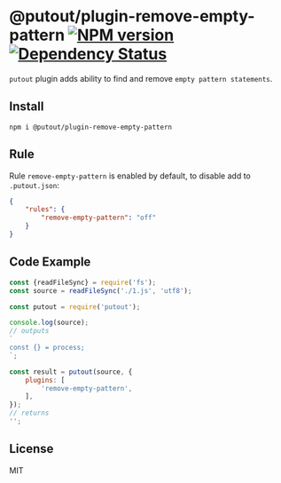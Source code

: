 # @putout/plugin-remove-empty-pattern [![NPM version][NPMIMGURL]][NPMURL] [![Dependency Status][DependencyStatusIMGURL]][DependencyStatusURL]

[NPMIMGURL]: https://img.shields.io/npm/v/@putout/plugin-remove-empty-pattern.svg?style=flat&longCache=true
[NPMURL]: https://npmjs.org/package/@putout/plugin-remove-empty-pattern"npm"
[DependencyStatusURL]: https://david-dm.org/coderaiser/putout?path=packages/plugin-remove-empty-pattern
[DependencyStatusIMGURL]: https://david-dm.org/coderaiser/putout.svg?path=packages/plugin-remove-empty-pattern

`putout` plugin adds ability to find and remove `empty pattern statements`.

## Install

```
npm i @putout/plugin-remove-empty-pattern
```

## Rule

Rule `remove-empty-pattern` is enabled by default, to disable add to `.putout.json`:

```json
{
    "rules": {
        "remove-empty-pattern": "off"
    }
}
```

## Code Example

```js
const {readFileSync} = require('fs');
const source = readFileSync('./1.js', 'utf8');

const putout = require('putout');

console.log(source);
// outputs
`
const {} = process;
`;

const result = putout(source, {
    plugins: [
        'remove-empty-pattern',
    ],
});
// returns
'';
```

## License

MIT
